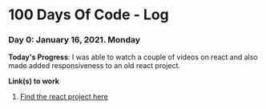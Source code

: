 # 100 Days Of Code - Log


### Day 0: January 16, 2021. Monday

**Today's Progress**: I was able to watch a couple of videos on react and also made added responsiveness to an old react project.


**Link(s) to work**
1. [Find the react project here](https://github.com/AbuchiKings/ireporter-react)
